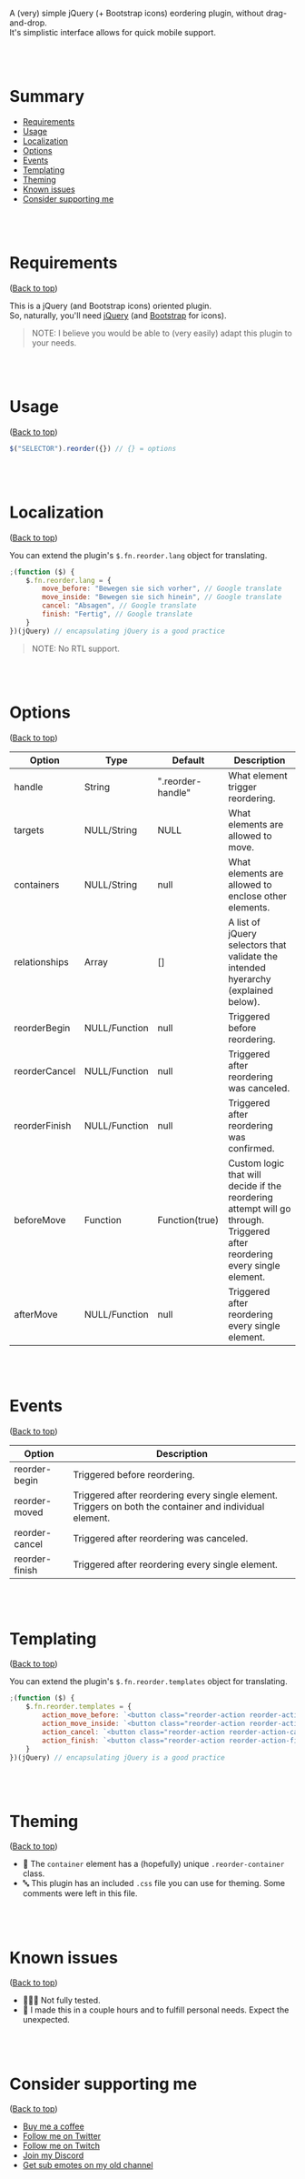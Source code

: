 A (very) simple jQuery (+ Bootstrap icons) eordering plugin, without drag-and-drop.  
It's simplistic interface allows for quick mobile support.

<br />
<br />

# Summary

-   [Requirements](#requirements)
-   [Usage](#usage)
-   [Localization](#localization)
-   [Options](#options)
-   [Events](#events)
-   [Templating](#templating)
-   [Theming](#theming)
-   [Known issues](#known-issues)
-   [Consider supporting me](#consider-supporting-me)

<br />
<br />

# Requirements

([Back to top](#summary))

This is a jQuery (and Bootstrap icons) oriented plugin.  
So, naturally, you'll need [jQuery](https://jquery.com/) (and [Bootstrap](https://getbootstrap.com/) for icons).

> NOTE: I believe you would be able to (very easily) adapt this plugin to your needs.

<br />
<br />

# Usage

([Back to top](#summary))

```js
$("SELECTOR").reorder({}) // {} = options
```

<br />
<br />

# Localization

([Back to top](#summary))

You can extend the plugin's `$.fn.reorder.lang` object for translating.

```js
;(function ($) {
    $.fn.reorder.lang = {
        move_before: "Bewegen sie sich vorher", // Google translate
        move_inside: "Bewegen sie sich hinein", // Google translate
        cancel: "Absagen", // Google translate
        finish: "Fertig", // Google translate
    }
})(jQuery) // encapsulating jQuery is a good practice
```

> NOTE: No RTL support.

<br />
<br />

# Options

([Back to top](#summary))

| Option        | Type          | Default           | Description                                                                                                               |
| ------------- | ------------- | ----------------- | ------------------------------------------------------------------------------------------------------------------------- |
| handle        | String        | ".reorder-handle" | What element trigger reordering.                                                                                          |
| targets       | NULL/String   | NULL              | What elements are allowed to move.                                                                                        |
| containers    | NULL/String   | null              | What elements are allowed to enclose other elements.                                                                      |
| relationships | Array         | []                | A list of jQuery selectors that validate the intended hyerarchy (explained below).                                        |
| reorderBegin  | NULL/Function | null              | Triggered before reordering.                                                                                              |
| reorderCancel | NULL/Function | null              | Triggered after reordering was canceled.                                                                                  |
| reorderFinish | NULL/Function | null              | Triggered after reordering was confirmed.                                                                                 |
| beforeMove    | Function      | Function(true)    | Custom logic that will decide if the reordering attempt will go through. Triggered after reordering every single element. |
| afterMove     | NULL/Function | null              | Triggered after reordering every single element.                                                                          |

<br />
<br />

# Events

([Back to top](#summary))

| Option         | Description                                                                                             |
| -------------- | ------------------------------------------------------------------------------------------------------- |
| reorder-begin  | Triggered before reordering.                                                                            |
| reorder-moved  | Triggered after reordering every single element. Triggers on both the container and individual element. |
| reorder-cancel | Triggered after reordering was canceled.                                                                |
| reorder-finish | Triggered after reordering every single element.                                                        |

<br />
<br />

# Templating

([Back to top](#summary))

You can extend the plugin's `$.fn.reorder.templates` object for translating.

```js
;(function ($) {
    $.fn.reorder.templates = {
        action_move_before: `<button class="reorder-action reorder-action-move-before" type="button" title="${$.fn.reorder.lang.move_before}"></button>`,
        action_move_inside: `<button class="reorder-action reorder-action-move-inside" type="button" title="${$.fn.reorder.lang.move_inside}"></button>`,
        action_cancel: `<button class="reorder-action reorder-action-cancel" type="button" title="${$.fn.reorder.lang.cancel}"></button>`,
        action_finish: `<button class="reorder-action reorder-action-finish" type="button" title="${$.fn.reorder.lang.finish}"></button>`,
    }
})(jQuery) // encapsulating jQuery is a good practice
```

<br />
<br />

# Theming

([Back to top](#summary))

-   📃 The `container` element has a (hopefully) unique `.reorder-container` class.
-   🔤 This plugin has an included `.css` file you can use for theming. Some comments were left in this file.

<br />
<br />

# Known issues

([Back to top](#summary))

-   🙅🏼‍♀️ Not fully tested.
-   🌇 I made this in a couple hours and to fulfill personal needs. Expect the unexpected.

<br />
<br />

# Consider supporting me

([Back to top](#summary))

-   [Buy me a coffee](https://www.buymeacoffee.com/mazeakin)
-   [Follow me on Twitter](https://twitter.com/mazeakin)
-   [Follow me on Twitch](https://twitch.tv/mazeakin)
-   [Join my Discord](https://discord.gg/eYfSNQT)
-   [Get sub emotes on my old channel](https://twitch.tv/gataquadrada)

